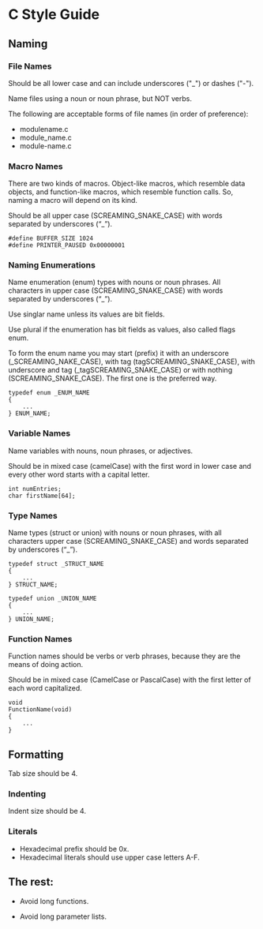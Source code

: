 # C Style Guide

## Naming

### File Names

Should be all lower case and can include underscores ("_") or dashes ("-").

Name files using a noun or noun phrase, but NOT verbs.

The following are acceptable forms of file names (in order of preference):

* modulename.c
* module_name.c
* module-name.c

### Macro Names

There are two kinds of macros. Object-like macros, which resemble data objects,
and function-like macros, which resemble function calls. So, naming a
macro will depend on its kind.

Should be all upper case (SCREAMING_SNAKE_CASE) with words separated by
underscores (“_”).

```
#define BUFFER_SIZE 1024
#define PRINTER_PAUSED 0x00000001
```

### Naming Enumerations

Name enumeration (enum) types with nouns or noun phrases. All characters
in upper case (SCREAMING_SNAKE_CASE) with words separated by underscores (“_”).

Use singlar name unless its values are bit fields.

Use plural if the enumeration has bit fields as values, also called flags enum.

To form the enum name you may start (prefix) it with an underscore
(_SCREAMING_NAKE_CASE), with tag (tagSCREAMING_SNAKE_CASE), with underscore
and tag (_tagSCREAMING_SNAKE_CASE) or with nothing (SCREAMING_SNAKE_CASE).
The first one is the preferred way.

```
typedef enum _ENUM_NAME
{
    ...
} ENUM_NAME;
```

### Variable Names

Name variables with nouns, noun phrases, or adjectives.

Should be in mixed case (camelCase) with the first word in lower case and
every other word starts with a capital letter.

```
int numEntries;
char firstName[64];
```

### Type Names

Name types (struct or union) with nouns or noun phrases, with all characters
upper case (SCREAMING_SNAKE_CASE) and words separated by underscores (“_”).

```
typedef struct _STRUCT_NAME
{
    ...
} STRUCT_NAME;
```

```
typedef union _UNION_NAME
{
    ...
} UNION_NAME;
```

### Function Names

Function names should be verbs or verb phrases, because they are the means of doing action.

Should be in mixed case (CamelCase or PascalCase) with the first letter
of each word capitalized.

```
void
FunctionName(void)
{
    ...
}
```

## Formatting

Tab size should be 4.

### Indenting

Indent size should be 4.

### Literals

* Hexadecimal prefix should be 0x.
* Hexadecimal literals should use upper case letters A-F.

## The rest:

* Avoid long functions.

* Avoid long parameter lists.
